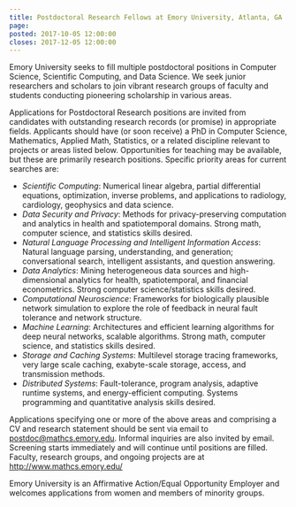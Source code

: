 ```yaml
---
title: Postdoctoral Research Fellows at Emory University, Atlanta, GA
page: 
posted: 2017-10-05 12:00:00
closes: 2017-12-05 12:00:00
---
```


Emory University seeks to fill multiple postdoctoral positions in Computer Science, Scientific Computing, and Data Science. We seek junior researchers and scholars to join vibrant research groups of faculty and students conducting pioneering scholarship in various areas.

Applications for Postdoctoral Research positions are invited from candidates with outstanding research records (or promise) in appropriate fields. Applicants should have (or soon receive) a PhD in Computer Science, Mathematics, Applied Math, Statistics, or a related discipline relevant to projects or areas listed below. Opportunities for teaching may be available, but these are primarily research positions. Specific priority areas for current searches are:

- *Scientific Computing*: Numerical linear algebra, partial differential equations, optimization, inverse problems, and applications to radiology, cardiology, geophysics and data science.   
- *Data Security and Privacy*: Methods for privacy-preserving computation and analytics in health and spatiotemporal domains. Strong math, computer science, and statistics skills desired.  
- *Natural Language Processing and Intelligent Information Access*: Natural language parsing, understanding, and generation; conversational search, intelligent assistants, and question answering.  
- *Data Analytics*: Mining heterogeneous data sources and high-dimensional analytics for health, spatiotemporal, and financial econometrics. Strong computer science/statistics skills desired.   
- *Computational Neuroscience*: Frameworks for biologically plausible network simulation to explore the role of feedback in neural fault tolerance and network structure.  
- *Machine Learning*: Architectures and efficient learning algorithms for deep neural networks, scalable algorithms. Strong math, computer science, and statistics skills desired.  
- *Storage and Caching Systems*: Multilevel storage tracing frameworks, very large scale caching, exabyte-scale storage, access, and transmission methods.  
- *Distributed Systems*: Fault-tolerance, program analysis, adaptive runtime systems, and energy-efficient computing.  Systems programming and quantitative analysis skills desired.  

Applications specifying one or more of the above areas and comprising a CV and research statement should be sent via email to <postdoc@mathcs.emory.edu>. Informal inquiries are also invited by email. Screening starts immediately and will continue until positions are filled. Faculty, research groups, and ongoing projects are at <http://www.mathcs.emory.edu/>

Emory University is an Affirmative Action/Equal Opportunity Employer and welcomes applications from women and members of minority groups. 
